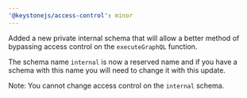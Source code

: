 ```yaml
---
'@keystonejs/access-control': minor
---
```


Added a new private internal schema that will allow a better method of bypassing access control on the `executeGraphQL` function. 

The schema name `internal` is now a reserved name and if you have a schema with this name you will need to change it with this update.

Note: You cannot change access control on the `internal` schema.
